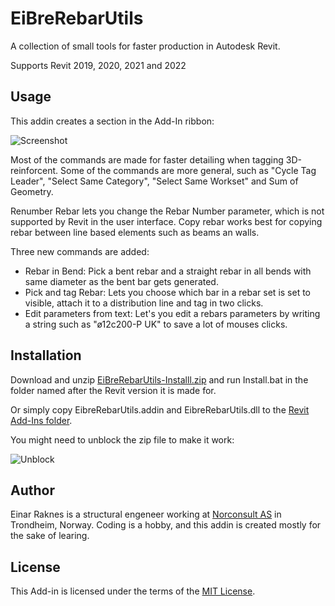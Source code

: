 # EiBreRebarUtils
A collection of small tools for faster production in Autodesk Revit.

Supports Revit 2019, 2020, 2021 and 2022

## Usage
This addin creates a section in the Add-In ribbon:

![Screenshot](Screenshot.jpg)

Most of the commands are made for faster detailing when tagging 3D-reinforcent. Some of the commands are more general, such as "Cycle Tag Leader", "Select Same Category", "Select Same Workset" and Sum of Geometry.

Renumber Rebar lets you change the Rebar Number parameter, which is not supported by Revit in the user interface. Copy rebar works best for copying rebar between line based elements such as beams an walls.

Three new commands are added:
 * Rebar in Bend: Pick a bent rebar and a straight rebar in all bends with same diameter as the bent bar gets generated.
 * Pick and tag Rebar: Lets you choose which bar in a rebar set is set to visible, attach it to a distribution line and tag in two clicks.
 * Edit parameters from text: Let's you edit a rebars parameters by writing a string such as "ø12c200-P UK" to save a lot of mouses clicks.
 
## Installation

Download and unzip [EiBreRebarUtils-Installl.zip](Install/) and run Install.bat in the folder named after the Revit version it is made for.

Or simply copy EibreRebarUtils.addin and EibreRebarUtils.dll to
the [Revit Add-Ins folder](http://help.autodesk.com/view/RVT/2018/ENU/?guid=Revit_API_Revit_API_Developers_Guide_Introduction_Add_In_Integration_Add_in_Registration_html).

You might need to unblock the zip file to make it work:

![Unblock](Unblock.jpg)


## Author

Einar Raknes is a structural engeneer working at [Norconsult AS](http://www.norconsult.com) in Trondheim, Norway.
Coding is a hobby, and this addin is created mostly for the sake of learing.

## License

This Add-in is licensed under the terms of the [MIT License](http://opensource.org/licenses/MIT).
